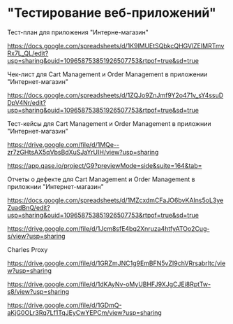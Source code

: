 # "Тестирование веб-приложений"
Тест-план для приложения "Интерне-магазин"

https://docs.google.com/spreadsheets/d/1K9lMUEtSQbkcQHGVlZEIMRTmvRx7L_QL/edit?usp=sharing&ouid=109658753851926507753&rtpof=true&sd=true

Чек-лист для Cart Management и Order Management в приложении "Интернет-магазин"

https://docs.google.com/spreadsheets/d/1ZQJo9ZnJmf9Y2o471v_sY4ssuDDpV4Nr/edit?usp=sharing&ouid=109658753851926507753&rtpof=true&sd=true

Тест-кейсы для Cart Management и Order Management в приложнии "Интернет-магазин"

https://drive.google.com/file/d/1MQe--zr7zGHtsAX5qVbsBdXuSJaYrUIH/view?usp=sharing

https://app.qase.io/project/G9?previewMode=side&suite=164&tab=

Отчеты о дефекте для Cart Management и Order Management в приложнии "Интернет-магазин"

https://docs.google.com/spreadsheets/d/1MZcxdmCFaJO6bvKAIns5oL3yeZuadBnQ/edit?usp=sharing&ouid=109658753851926507753&rtpof=true&sd=true

https://drive.google.com/file/d/1Jcm8sfE4bq2Xnruza4htfyATOo2Cug-s/view?usp=sharing

Charles Proxy

https://drive.google.com/file/d/1GRZmJNC1g9EmBFN5vZI9chVRrsabrltc/view?usp=sharing

https://drive.google.com/file/d/1dKAyNv-oMyUBHFJ9XJgCJEi8RptTw-s8/view?usp=sharing

https://drive.google.com/file/d/1GDmQ-aKjG0OLr3Rq7Lf1TqJEyCwYEPCm/view?usp=sharing
